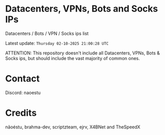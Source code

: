 # Datacenters, VPNs, Bots and Socks IPs
 
Datacenters / Bots / VPN / Socks ips list

Latest update: `Thursday 02-10-2025 21:00:28 UTC` 

ATTENTION: This repository doesn't include all Datacenters, VPNs, Bots & Socks ips, 
but should include the vast majority of common ones.

# Contact
Discord: naoestu

# Credits
nãoéstu, brahma-dev, scriptzteam, ejrv, X4BNet and TheSpeedX
